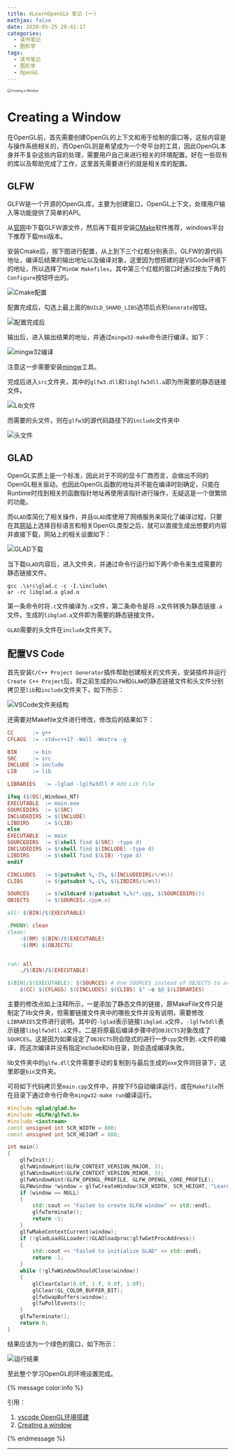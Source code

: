 ```yaml
---
title: 《LearnOpenGL》 笔记 (一)
mathjax: false
date: 2020-05-25 20:41:17
categories:
  - 读书笔记
  - 图形学
tags:
  - 读书笔记
  - 图形学
  - OpenGL
---
```




<img src="LearnOpenGL-Notes-1/CreatingaWindow.png" alt="Creating a Window" style="zoom:50%;" />



<!--more-->

# Creating a Window

在OpenGL前，首先需要创建OpenGL的上下文和用于绘制的窗口等，这些内容是与操作系统相关的，而OpenGL则是希望成为一个夸平台的工具，因此OpenGL本身并不复杂这些内容的处理，需要用户自己来进行相关的环境配置。好在一些现有的库以及帮助完成了工作，这里首先需要进行的就是相关库的配置。

## GLFW

GLFW是一个开源的OpenGL库，主要为创建窗口，OpenGL上下文，处理用户输入等功能提供了简单的API。

从[官网](https://www.glfw.org/download.html)中下载GLFW源文件，然后再下载并安装[CMake](https://cmake.org/download/)软件推荐，windows平台下推荐下载msi版本。

安装Cmake后，按下图进行配置，从上到下三个红框分别表示，GLFW的源代码地址，编译后结果的输出地址以及编译对象，这里因为想搭建的是VSCode环境下的地址，所以选择了`MinGW Makefiles`。其中第三个红框的窗口时通过按左下角的`Configure`按钮呼出的。

![Cmake配置](LearnOpenGL-Notes-1/2020-05-25-16-02-22.png)

配置完成后，勾选上最上面的`BUILD_SHARD_LIBS`选项后点积`Generate`按钮。

![配置完成后](LearnOpenGL-Notes-1/2020-05-25-16-09-15.png)

输出后，进入输出结果的地址，并通过`mingw32-make`命令进行编译，如下：

![mingw32编译](LearnOpenGL-Notes-1/2020-05-25-16-10-05.png)

注意这一步需要安装[mingw](https://osdn.net/projects/mingw/releases/)工具。

完成后进入`src`文件夹，其中的`glfw3.dll`和`libglfw3dll.a`即为所需要的静态链接文件。

![Lib文件](LearnOpenGL-Notes-1/2020-05-25-16-13-02.png)

而需要的头文件，则在`glfw3`的源代码路径下的`include`文件夹中

![头文件](LearnOpenGL-Notes-1/2020-05-25-16-14-48.png)

## GLAD

OpenGL实质上是一个标准，因此对于不同的显卡厂商而言，会做出不同的OpenGL相关驱动，也因此OpenGL函数的地址并不能在编译时刻确定，只能在Runtime时找到相关的函数指针地址再使用该指针进行操作，无疑这是一个很繁琐的功能。

而`GLAD`库简化了相关操作，并且`GLAD`库使用了网络服务来简化了编译过程，只要在其[网站](https://glad.dav1d.de/)上选择目标语言和相关OpenGL类型之后，就可以直接生成出想要的内容并直接下载，网站上的相关设置如下：

![GLAD下载](LearnOpenGL-Notes-1/2020-05-25-16-27-36.png)

当下载`GLAD`内容后，进入文件夹，并通过命令行运行如下两个命令来生成需要的静态链接文件。

```text
gcc .\src\glad.c -c -I.\include\
ar -rc libglad.a glad.o
```

第一条命令时将`.c`文件编译为`.o`文件，第二条命令是将`.o`文件转换为静态链接`.a`文件。生成的`libglad.a`文件即为需要的静态链接文件。

`GLAD`需要的头文件在`include`文件夹下。

## 配置VS Code

首先安装`C/C++ Project Generator`插件帮助创建相关的文件夹，安装插件并运行`Create C++ Project`后，将之前生成的`GLFW`和`GLAW`的静态链接文件和头文件分别拷贝至`lib`和`include`文件夹下，如下所示：

![VSCode文件夹结构](LearnOpenGL-Notes-1/2020-05-25-16-43-42.png)

还需要对Makefile文件进行修改，修改后的结果如下：

```MakeFile
CC		:= g++
CFLAGS	:= -std=c++17 -Wall -Wextra -g

BIN		:= bin
SRC		:= src
INCLUDE	:= include
LIB		:= lib

LIBRARIES	:= -lglad -lglfw3dll # Add Lib file

ifeq ($(OS),Windows_NT)
EXECUTABLE	:= main.exe
SOURCEDIRS	:= $(SRC)
INCLUDEDIRS	:= $(INCLUDE)
LIBDIRS		:= $(LIB)
else
EXECUTABLE	:= main
SOURCEDIRS	:= $(shell find $(SRC) -type d)
INCLUDEDIRS	:= $(shell find $(INCLUDE) -type d)
LIBDIRS		:= $(shell find $(LIB) -type d)
endif

CINCLUDES	:= $(patsubst %,-I%, $(INCLUDEDIRS:%/=%))
CLIBS		:= $(patsubst %,-L%, $(LIBDIRS:%/=%))

SOURCES		:= $(wildcard $(patsubst %,%/*.cpp, $(SOURCEDIRS)))
OBJECTS		:= $(SOURCES:.cpp=.o)

all: $(BIN)/$(EXECUTABLE)

.PHONY: clean
clean:
	-$(RM) $(BIN)/$(EXECUTABLE)
	-$(RM) $(OBJECTS)


run: all
	./$(BIN)/$(EXECUTABLE)

$(BIN)/$(EXECUTABLE): $(SOURCES) # Use SOURCES instead of OBJECTS to avoid complile without include/lib
	$(CC) $(CFLAGS) $(CINCLUDES) $(CLIBS) $^ -o $@ $(LIBRARIES)
```

主要的修改点如上注释所示，一是添加了静态文件的链接，原MakeFile文件只是制定了lib文件夹，但需要链接文件夹中的哪些文件并没有说明，需要修改`LIBRARIES`文件进行说明。其中的`-lglad`表示链接`libglad.a`文件，`-lglfw3dll`表示链接`libglfw3dll.a`文件。二是将原最后编译步骤中的`OBJECTS`对象改成了`SOURCES`。这是因为如果设定了`OBJECTS`则会隐式的进行一步`cpp`文件到`.o`文件的编译，而这次编译并没有指定include和lib目录，则会造成编译失败。

lib文件夹中的`glfw.dll`文件需要手动的复制到与最后生成的`exe`文件同目录下，这里即是`bin`文件夹。

可将如下代码拷贝至`main.cpp`文件中，并按下F5自动编译运行，或在`Makefile`所在目录下通过命令行命令`mingw32-make run`编译运行。

```cpp
#include <glad/glad.h>
#include <GLFW/glfw3.h>
#include <iostream>
const unsigned int SCR_WIDTH = 800;
const unsigned int SCR_HEIGHT = 600;

int main()
{
	glfwInit();
	glfwWindowHint(GLFW_CONTEXT_VERSION_MAJOR, 3);
	glfwWindowHint(GLFW_CONTEXT_VERSION_MINOR, 3);
	glfwWindowHint(GLFW_OPENGL_PROFILE, GLFW_OPENGL_CORE_PROFILE);
	GLFWwindow *window = glfwCreateWindow(SCR_WIDTH, SCR_HEIGHT, "LearnOpenGL", NULL, NULL);
	if (window == NULL)
	{
		std::cout << "Failed to create GLFW window" << std::endl;
		glfwTerminate();
		return -1;
	}
	glfwMakeContextCurrent(window);
	if (!gladLoadGLLoader((GLADloadproc)glfwGetProcAddress))
	{
		std::cout << "Failed to initialize GLAD" << std::endl;
		return -1;
	}
	while (!glfwWindowShouldClose(window))
	{
		glClearColor(0.0f, 1.f, 0.0f, 1.0f);
		glClear(GL_COLOR_BUFFER_BIT);
		glfwSwapBuffers(window);
		glfwPollEvents();
	}
	glfwTerminate();
	return 0;
}
```

结果应该为一个绿色的窗口，如下所示：

![运行结果](LearnOpenGL-Notes-1/2020-05-25-17-17-33.png)

至此整个学习OpenGL的环境设置完成。


{% message color:info %}

引用：

1. [vscode OpenGL环境搭建](https://blog.csdn.net/sarono/article/details/86564726)
2. [Creating a window](https://learnopengl.com/Getting-started/Creating-a-window)

{% endmessage %}

***